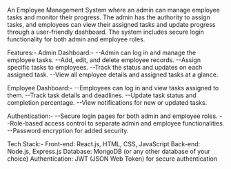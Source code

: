 An Employee Management System where an admin can manage employee tasks and monitor their progress. The admin has the authority to assign tasks, and employees can view their assigned tasks and update progress through a user-friendly dashboard. The system includes secure login functionality for both admin and employee roles.

Features:-
Admin Dashboard:-
--Admin can log in and manage the employee tasks.
--Add, edit, and delete employee records.
--Assign specific tasks to employees.
--Track the status and updates on each assigned task.
--View all employee details and assigned tasks at a glance.

Employee Dashboard:-
--Employees can log in and view tasks assigned to them.
--Track task details and deadlines.
--Update task status and completion percentage.
--View notifications for new or updated tasks.

Authentication:-
--Secure login pages for both admin and employee roles.
--Role-based access control to separate admin and employee functionalities.
--Password encryption for added security.

Tech Stack:-
Front-end: React.js, HTML, CSS, JavaScript
Back-end: Node.js, Express.js
Database: MongoDB (or any other database of your choice)
Authentication: JWT (JSON Web Token) for secure authentication

